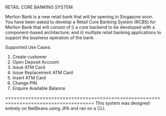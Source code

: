 RETAIL CORE BANKING SYSTEM

Merlion Bank is a new retail bank that will be opening in Singapore soon. You have been
asked to develop a Retail Core Banking System (RCBS) for Merlion Bank that will consist
of i) a core backend to be developed with a component-based architecture; and ii) multiple
retail banking applications to support the business operation of the bank. 

Supported Use Cases:
1) Create customer
2) Open Deposit Account
3) Issue ATM Card
4) Issue Replacement ATM
Card
5) Insert ATM Card
6) Change PIN
7) Enquire Available Balance

=====================================================================================
This system was designed entirely on NetBeans using JPA and ran on a CLI.


